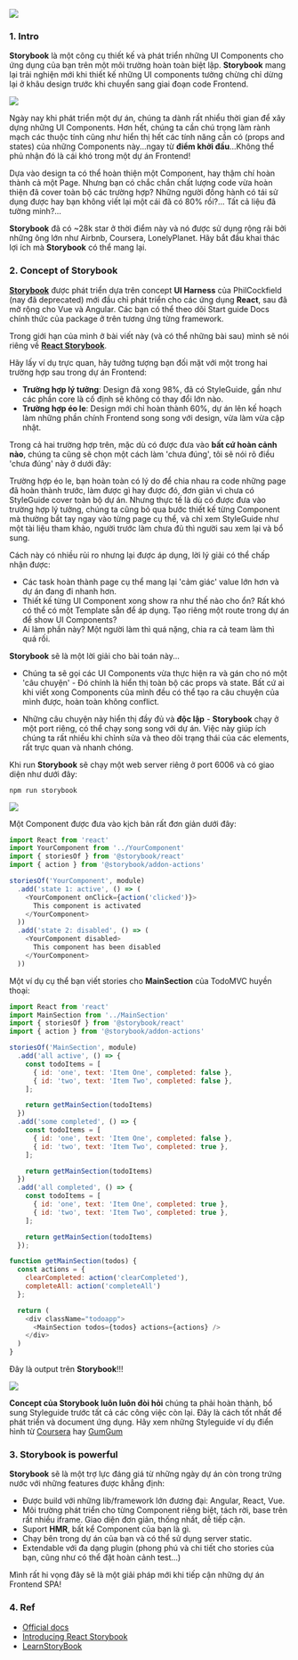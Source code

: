 ![](https://images.viblo.asia/16b69ae9-bc85-4876-a8f0-06817d1c2495.png)

### 1. Intro

**Storybook** là một công cụ thiết kế và phát triển những UI Components cho ứng dụng của bạn trên một môi trường hoàn toàn biệt lập. **Storybook** mang lại trải nghiện mới khi thiết kế những UI components tưởng chừng chỉ dừng lại ở khâu design trước khi chuyển sang giai đoạn code Frontend.

![](https://images.viblo.asia/176f6963-0240-4fc6-a166-57a260e1bd0d.jpg)

Ngày nay khi phát triển một dự án, chúng ta dành rất nhiểu thời gian để xây dựng những UI Components. Hơn hết, chúng ta cần chú trọng làm rành mạch các thuộc tính cũng như hiển thị hết các tính năng cần có (props and states) của những Components này...ngay từ **điểm khởi đầu**...Không thể phủ nhận đó là cái khó trong một dự án Frontend!

Dựa vào design ta có thể hoàn thiện một Component, hay thậm chí hoàn thành cả một Page. Nhưng bạn có chắc chắn chất lượng code vừa hoàn thiện đã cover toàn bộ các trường hợp? Những người đồng hành có tái sử dụng được hay bạn không viết lại một cái đã có 80% rồi?... Tất cả liệu đã tường minh?...

**Storybook** đã có ~28k star ở thời điểm này và nó được sử dụng rộng rãi bởi những ông lớn như Airbnb, Coursera, LonelyPlanet. Hãy bắt đầu khai thác lợi ích mà **Storybook** có thể mang lại.

### 2. Concept of Storybook

[**Storybook**](https://storybook.js.org/basics/quick-start-guide/) được phát triển dựa trên concept **UI Harness** của PhilCockfield (nay đã deprecated) mới đầu chỉ phát triển cho các ứng dụng **React**, sau đã mở rộng cho Vue và Angular. Các bạn có thể theo dõi Start guide Docs chính thức của package ở trên tương ứng từng framework.

Trong giới hạn của mình ở bài viết này (và có thể những bài sau) mình sẽ nói riêng về [**React Storybook**](https://storybook.js.org/basics/guide-react/).

Hãy lấy ví dụ trực quan, hãy tưởng tượng bạn đối mặt với một trong hai trường hợp sau trong dự án Frontend:

  - **Trường hợp lý tưởng**: Design đã xong 98%, đã có StyleGuide, gần như các phần core là cố định sẽ không có thay đổi lớn nào.
  - **Trường hợp éo le**: Design mới chỉ hoàn thành 60%, dự án lên kế hoạch làm những phần chính Frontend song song với design, vừa làm vừa cập nhật.

Trong cả hai trường hợp trên, mặc dù có được đưa vào **bất cứ hoàn cảnh nào**, chúng ta cũng sẽ chọn một cách làm 'chưa đúng', tôi sẽ nói rõ điều 'chưa đúng' này ở dưới đây:

Trường hợp éo le, bạn hoàn toàn có lý do để chia nhau ra code những page đã hoàn thành trước, làm được gì hay được đó, đơn giản vì chưa có StyleGuide cover toàn bộ dự án. Nhưng thực tế là dù có được đưa vào trường hợp lý tưởng, chúng ta cũng bỏ qua bước thiết kế từng Component mà thường bắt tay ngay vào từng page cụ thể, và chỉ xem StyleGuide như một tài liệu tham khảo, người trước làm chưa đủ thì người sau xem lại và bổ sung.

Cách này có nhiều rủi ro nhưng lại được áp dụng, lời lý giải có thể chấp nhận được:
  - Các task hoàn thành page cụ thể mang lại 'cảm giác' value lớn hơn và dự án đang đi nhanh hơn.
  - Thiết kế từng UI Component xong show ra như thế nào cho ổn? Rất khó có thể có một Template sẵn để áp dụng. Tạo riêng một route trong dự án để show UI Components?
  - Ai làm phần này? Một người làm thì quá nặng, chia ra cả team làm thì quá rối.

**Storybook** sẽ là một lời giải cho bài toán này...
- Chúng ta sẽ gọi các UI Components vừa thực hiện ra và gán cho nó một 'câu chuyện' - Đó chính là hiển thị toàn bộ các props và state. Bất cứ ai khi viết xong Components của mình đều có thể tạo ra câu chuyện của mình được, hoàn toàn không conflict.

- Những câu chuyện này hiển thị đầy đủ và **độc lập** - **Storybook** chạy ở một port riêng, có thể chạy song song với dự án. Việc này giúp ích chúng ta rất nhiều khi chỉnh sửa và theo dõi trạng thái của các elements, rất trực quan và nhanh chóng.

Khi run **Storybook** sẽ chạy một web server riêng ở port 6006 và có giao diện như dưới đây:
```
npm run storybook
```

![](https://images.viblo.asia/73ceed38-7d5a-4d65-b0f6-a7284e505871.png)

Một Component được đưa vào kịch bản rất đơn giản dưới đây:

```js
import React from 'react'
import YourComponent from '../YourComponent'
import { storiesOf } from '@storybook/react'
import { action } from '@storybook/addon-actions'

storiesOf('YourComponent', module)
  .add('state 1: active', () => (
    <YourComponent onClick={action('clicked')}>
      This component is activated
    </YourComponent>
  ))
  .add('state 2: disabled', () => (
    <YourComponent disabled>
      This component has been disabled
    </YourComponent>
  ))
```

Một ví dụ cụ thể bạn viết stories cho **MainSection** của TodoMVC huyền thoại:

```js
import React from 'react'
import MainSection from '../MainSection'
import { storiesOf } from '@storybook/react'
import { action } from '@storybook/addon-actions'

storiesOf('MainSection', module)
  .add('all active', () => {
    const todoItems = [
      { id: 'one', text: 'Item One', completed: false },
      { id: 'two', text: 'Item Two', completed: false },
    ];

    return getMainSection(todoItems)
  })
  .add('some completed', () => {
    const todoItems = [
      { id: 'one', text: 'Item One', completed: false },
      { id: 'two', text: 'Item Two', completed: true },
    ];

    return getMainSection(todoItems)
  })
  .add('all completed', () => {
    const todoItems = [
      { id: 'one', text: 'Item One', completed: true },
      { id: 'two', text: 'Item Two', completed: true },
    ];

    return getMainSection(todoItems)
  });

function getMainSection(todos) {
  const actions = {
    clearCompleted: action('clearCompleted'),
    completeAll: action('completeAll')
  };

  return (
    <div className="todoapp">
      <MainSection todos={todos} actions={actions} />
    </div>
  )
}
```

Đây là output trên **Storybook**!!!

![](https://images.viblo.asia/16277b40-916d-4f6e-be6d-0f388b1ab0a6.gif)

**Concept của Storybook luôn luôn đòi hỏi** chúng ta phải hoàn thành, bổ sung Styleguide trước tất cả các công việc còn lại. Đây là cách tốt nhất để phát triển và document ứng dụng. Hãy xem những Styleguide ví dụ điển hình từ [Coursera](https://building.coursera.org/coursera-ui/) hay [GumGum](http://gumdrops.gumgum.com/index.html)

### 3. Storybook is powerful

**Storybook** sẽ là một trợ lực đáng giá từ những ngày dự án còn trong trứng nước với những features được khẳng định:

- Được build với những lib/framework lớn đương đại: Angular, React, Vue.
- Môi trường phát triển cho từng Component riêng biệt, tách rời, base trên rất nhiều iframe. Giao diện đơn giản, thống nhất, dễ tiếp cận.
- Suport **HMR**, bất kể Component của bạn là gì.
- Chạy bên trong dự án của bạn và có thể sử dụng server static.
- Extendable với đa dạng plugin (phong phú và chi tiết cho stories của bạn, cũng như có thể đặt hoàn cảnh test...)

Mình rất hi vọng đây sẽ là một giải pháp mới khi tiếp cận những dự án Frontend SPA!

### 4. Ref
- [Official docs](https://storybook.js.org/basics/guide-react/)
- [Introducing React Storybook](https://medium.com/kadira-voice/introducing-react-storybook-ec27f28de1e2)
- [LearnStoryBook](/www.learnstorybook.com/)